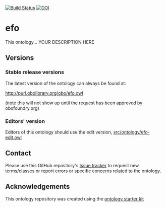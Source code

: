 [![Build Status](https://travis-ci.org/EBISPOT/efo.svg?branch=master)](https://travis-ci.org/EBISPOT/efo)
[![DOI](https://zenodo.org/badge/13996/EBISPOT/efo.svg)](https://zenodo.org/badge/latestdoi/13996/EBISPOT/efo)

# efo

This ontology... YOUR DESCRIPTION HERE

## Versions

### Stable release versions

The latest version of the ontology can always be found at:

http://purl.obolibrary.org/obo/efo.owl

(note this will not show up until the request has been approved by obofoundry.org)

### Editors' version

Editors of this ontology should use the edit version, [src/ontology/efo-edit.owl](src/ontology/efo-edit.owl)

## Contact

Please use this GitHub repository's [Issue tracker](https://github.com/EBISPOT/efo/issues) to request new terms/classes or report errors or specific concerns related to the ontology.

## Acknowledgements

This ontology repository was created using the [ontology starter kit](https://github.com/INCATools/ontology-starter-kit)
